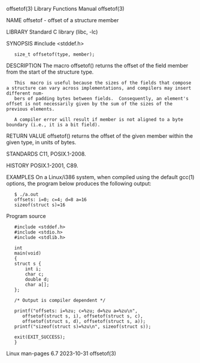 offsetof(3)							   Library Functions Manual							   offsetof(3)

NAME
       offsetof - offset of a structure member

LIBRARY
       Standard C library (libc, -lc)

SYNOPSIS
       #include <stddef.h>

       size_t offsetof(type, member);

DESCRIPTION
       The macro offsetof() returns the offset of the field member from the start of the structure type.

       This  macro is useful because the sizes of the fields that compose a structure can vary across implementations, and compilers may insert different num‐
       bers of padding bytes between fields.  Consequently, an element's offset is not necessarily given by the sum of the sizes of the previous elements.

       A compiler error will result if member is not aligned to a byte boundary (i.e., it is a bit field).

RETURN VALUE
       offsetof() returns the offset of the given member within the given type, in units of bytes.

STANDARDS
       C11, POSIX.1-2008.

HISTORY
       POSIX.1-2001, C89.

EXAMPLES
       On a Linux/i386 system, when compiled using the default gcc(1) options, the program below produces the following output:

	   $ ./a.out
	   offsets: i=0; c=4; d=8 a=16
	   sizeof(struct s)=16

   Program source

       #include <stddef.h>
       #include <stdio.h>
       #include <stdlib.h>

       int
       main(void)
       {
	   struct s {
	       int i;
	       char c;
	       double d;
	       char a[];
	   };

	   /* Output is compiler dependent */

	   printf("offsets: i=%zu; c=%zu; d=%zu a=%zu\n",
		  offsetof(struct s, i), offsetof(struct s, c),
		  offsetof(struct s, d), offsetof(struct s, a));
	   printf("sizeof(struct s)=%zu\n", sizeof(struct s));

	   exit(EXIT_SUCCESS);
       }

Linux man-pages 6.7							  2023-10-31								   offsetof(3)
